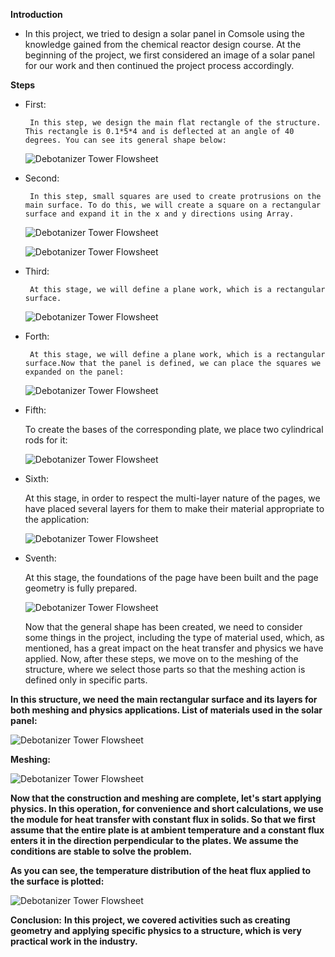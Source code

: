 **Introduction**
- In this project, we tried to design a solar panel in Comsole using the knowledge gained from the chemical reactor design course. At the beginning of the project, we first considered an image of a solar panel for our work   and then continued the project process accordingly.

**Steps**

  - First:
   
         In this step, we design the main flat rectangle of the structure. This rectangle is 0.1*5*4 and is deflected at an angle of 40 degrees. You can see its general shape below:

       ![Debotanizer Tower Flowsheet](Solar2.PNG)


  - Second:
   
         In this step, small squares are used to create protrusions on the main surface. To do this, we will create a square on a rectangular surface and expand it in the x and y directions using Array.

       ![Debotanizer Tower Flowsheet](Solar3.PNG)


       ![Debotanizer Tower Flowsheet](Solar4.PNG)



  - Third:
   
         At this stage, we will define a plane work, which is a rectangular surface.

       ![Debotanizer Tower Flowsheet](Solar5.PNG)



  - Forth:
   
         At this stage, we will define a plane work, which is a rectangular surface.Now that the panel is defined, we can place the squares we expanded on the panel:
    
       ![Debotanizer Tower Flowsheet](Solar6.PNG)



   - Fifth:

        To create the bases of the corresponding plate, we place two cylindrical rods for it:

       ![Debotanizer Tower Flowsheet](Solar7.PNG)



   - Sixth:

        At this stage, in order to respect the multi-layer nature of the pages, we have placed several layers for them to make their material appropriate to the application:


        ![Debotanizer Tower Flowsheet](Solar8.PNG)



   - Sventh:

        At this stage, the foundations of the page have been built and the page geometry is fully prepared.


        ![Debotanizer Tower Flowsheet](Solar9.PNG)



        Now that the general shape has been created, we need to consider some things in the project, including the type of material used, which, as mentioned, has a great impact on the heat transfer and physics we have applied. Now, after these steps, we move on to the meshing of the structure, where we select those parts so that the meshing action is defined only in specific parts.


**In this structure, we need the main rectangular surface and its layers for both meshing and physics applications. List of materials used in the solar panel:**



![Debotanizer Tower Flowsheet](Solar14.PNG)


**Meshing:**

![Debotanizer Tower Flowsheet](Solar10.PNG)


**Now that the construction and meshing are complete, let's start applying physics. In this operation, for convenience and short calculations, we use the module for heat transfer with constant flux in solids. So that we first assume that the entire plate is at ambient temperature and a constant flux enters it in the direction perpendicular to the plates. We assume the conditions are stable to solve the problem.**

**As you can see, the temperature distribution of the heat flux applied to the surface is plotted:**

![Debotanizer Tower Flowsheet](Solar12.PNG)


**Conclusion:**
**In this project, we covered activities such as creating geometry and applying specific physics to a structure, which is very practical work in the industry.**
